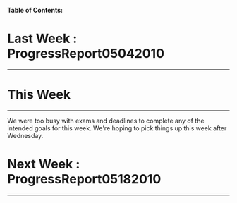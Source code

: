 **Table of Contents:**




# Last Week : ProgressReport05042010 #

---


# This Week #

---


We were too busy with exams and deadlines to complete any of the intended goals for this week. We're hoping to pick things up this week after Wednesday.


# Next Week : ProgressReport05182010 #

---
